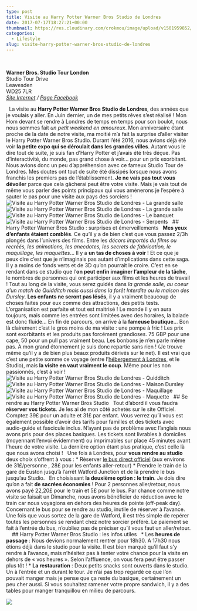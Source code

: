 ```yaml
---
type: post
title: Visite au Harry Potter Warner Bros Studio de Londres
date: 2017-07-17T18:27:21+00:00
thumbnail: https://res.cloudinary.com/crokmou/image/upload/v1501959852/harry-potter-warner-bros-studio-londres-crokmou-blog-cuisine-voyage-belgique.jpg
categories: 
  - Lifestyle
slug: visite-harry-potter-warner-bros-studio-de-londres
---
```


 

**Warner Bros. Studio Tour London**  
Studio Tour Drive  
Leavesden  
WD25 7LR  
_[Site Internet](https://www.wbstudiotour.co.uk) / [Page Facebook](https://www.facebook.com/wbtourlondon)_

  La visite au **Harry Potter Warner Bros Studio de Londres**, des années que je voulais y aller. En Juin dernier, un de mes petits rêves s’est réalisé ! Mon Hom devant se rendre à Londres de temps en temps pour son boulot, nous nous sommes fait _un petit weekend en amoureux_. Mon anniversaire étant proche de la date de notre visite, ma moitié m’a fait la surprise d’aller visiter le Harry Potter Warner Bros Studio. Durant l’été 2016, nous avions déjà été voir **la petite expo qui se déroulait dans les grandes villes**. Autant vous le dire tout de suite, je suis fan d’Harry Potter et j’avais été très déçue. Pas d’interactivité, du monde, pas grand chose à voir… pour un prix exorbitant. Nous avions donc un peu d’appréhension avec ce fameux Studio Tour de Londres. Mes doutes ont tout de suite été dissipés lorsque nous avons franchis les premiers pas de l’établissement. **Je ne vais pas tout vous dévoiler** parce que cela gâcherai peut être votre visite. Mais je vais tout de même vous parler des points principaux qui vous amènerons je l’espère à sauter le pas pour une visite aux pays des sorciers !   ![Visite au Harry Potter Warner Bros Studio de Londres - La grande salle](https://res.cloudinary.com/crokmou/image/upload/v1501959883/harry-potter-warner-bros-studio-londres-crokmou-blog-cuisine-voyage-belgique-1.jpg "Visite au Harry Potter Warner Bros Studio de Londres - La grande salle") ![Visite au Harry Potter Warner Bros Studio de Londres - La grande salle](https://res.cloudinary.com/crokmou/image/upload/v1501959878/harry-potter-warner-bros-studio-londres-crokmou-blog-cuisine-voyage-belgique-2.jpg "Visite au Harry Potter Warner Bros Studio de Londres - La grande salle") ![Visite au Harry Potter Warner Bros Studio de Londres - Le banquet](https://res.cloudinary.com/crokmou/image/upload/v1501959903/harry-potter-warner-bros-studio-londres-crokmou-blog-cuisine-voyage-belgique-3.jpg "Visite au Harry Potter Warner Bros Studio de Londres - Le banquet")![Visite au Harry Potter Warner Bros Studio de Londres - Serpents](https://res.cloudinary.com/crokmou/image/upload/v1501959889/harry-potter-warner-bros-studio-londres-crokmou-blog-cuisine-voyage-belgique-5-copie.jpg "Visite au Harry Potter Warner Bros Studio de Londres - Serpents")   ## Harry Potter Warner Bros Studio : surprises et émerveillements   **Mes yeux d’enfants étaient comblés**. Ce qu’il y a de bien c’est que vous passez 2/3h plongés dans l’univers des films. Entre les _décors importés du films ou recréés, les animations, les anecdotes, les secrets de fabrication, le maquillage, les maquettes_… Il y a **un tas de choses à voir** ! Et ce que je peux dire c’est que je n’imaginais pas autant d’implications dans cette saga. Il y a moins de fonds verts et de 3D qu’on pourrait le croire. C’est en se rendant dans ce studio que l’**on peut enfin imaginer l’ampleur de la tâche**, le nombres de personnes qui ont participer aux films et les heures de travail ! Tout au long de la visite, vous serez guidés dans _la grande salle, au coeur d’un match de Quidditch mais aussi dans la forêt Interdite ou la maison des Dursley_. **Les enfants ne seront pas lésés**, il y a vraiment beaucoup de choses faites pour eux comme des attractions, des petits tests. L’organisation est parfaite et tout est maitrisé ! Le monde il y en aura toujours, mais comme les entrées sont limitées avec des horaires, la balade est donc fluide… En fin de parcours, on arrive à la **fameuse boutique**… Bon là clairement c’est le gros moins de ma visite : une pompe à fric ! Les prix sont exorbitants et les produits pas forcément grandioses. 75 GBP pour une cape, 50 pour un pull pas vraiment beau. Les bonbons je n’en parle même pas. A mon grand étonnement je suis donc repartie sans rien ! (Je trouve même qu’il y a de bien plus beaux produits dérivés sur le net). Il est vrai que c’est une petite somme ce voyage (entre l’[hébergement à Londres,](http://www.crokmou.com/2017/07/good-hotel-london-londres) et le Studio), mais **la visite en vaut vraiment le coup**. Même pour les non passionnés, c’est à voir !   ![Visite au Harry Potter Warner Bros Studio de Londres - Quidditch](https://res.cloudinary.com/crokmou/image/upload/v1501959886/harry-potter-warner-bros-studio-londres-crokmou-blog-cuisine-voyage-belgique-4.jpg "Visite au Harry Potter Warner Bros Studio de Londres - Quidditch") ![Visite au Harry Potter Warner Bros Studio de Londres - Maison Dursley](https://res.cloudinary.com/crokmou/image/upload/v1501959892/harry-potter-warner-bros-studio-londres-crokmou-blog-cuisine-voyage-belgique-6.jpg "Visite au Harry Potter Warner Bros Studio de Londres - Maison Dursley") ![Visite au Harry Potter Warner Bros Studio de Londres - Maquillage](https://res.cloudinary.com/crokmou/image/upload/v1501959890/harry-potter-warner-bros-studio-londres-crokmou-blog-cuisine-voyage-belgique-7.jpg "Visite au Harry Potter Warner Bros Studio de Londres - Maquillage")![Visite au Harry Potter Warner Bros Studio de Londres - Maquette](https://res.cloudinary.com/crokmou/image/upload/v1501959852/harry-potter-warner-bros-studio-londres-crokmou-blog-cuisine-voyage-belgique-8-1.jpg "Visite au Harry Potter Warner Bros Studio de Londres - Maquette")   ## Se rendre au Harry Potter Warner Bros Studio   Tout d’abord il vous faudra **réserver vos tickets**. Je les ai de mon côté achetés sur le site Officiel. Comptez 39£ pour un adulte et 31£ par enfant. Vous verrez qu’il vous est également possible d’avoir des tarifs pour familles et des tickets avec audio-guide et fascicule inclus. N’ayant pas de problème avec l’anglais nous avons pris pour des places basiques. Les tickets sont livrables à domiciles (moyennant l’envoi évidemment) ou imprimables sur place 45 minutes avant l’heure de votre visite. La dernière option étant plus pratique, c’est celle là que nous avons choisi !   Une fois à Londres, pour **vous rendre au studio** deux choix s’offrent à vous : * Réserver [le bus direct officiel](http://wbsstudiotour.gttix.com/productdetails.aspx?productid=3179) (aux environs de 31£/personne , 28£ pour les enfants aller-retour) * Prendre le train de la gare de Euston jusqu’à l’arrêt Watford Junction et de là prendre le bus jusqu’au Studio.   En choisissant **la deuxième option : le train**. Je dois dire qu’on a fait **de sacrées économies** ! Pour 2 personnes aller/retour, nous avons payé 22,20£ pour le train et 5£ pour le bus. Par chance comme notre visite se faisait un Dimanche, nous avons bénéficier de réduction avec le train car nous voyagions en dehors des heures de pointe (off-peak day). Concernant le bus pour se rendre au studio, inutile de réserver à l’avance. Une fois que vous sortez de la gare de Watford, il est très simple de repérer toutes les personnes se rendant chez notre sorcier préféré. Le paiement se fait à l’entrée du bus, n’oubliez pas de préciser qu’il vous faut un aller/retour.     ## Harry Potter Warner Bros Studio : les infos utiles   * Les **heures de passage** : Nous devions normalement rentrer pour 18h30\. A 17h30 nous étions déjà dans le studio pour la visite. Il est bien marqué qu’il faut s’y rendre à l’avance, mais n’hésitez pas à tenter votre chance pour la visite en dehors de « vos heures ». Selon l’affluence, on vous fera peut être passer plus tôt ! * **La restauration** : Deux petits snacks sont ouverts dans le studio. Un à l’entrée et un durant le tour. Je n’ai pas trop regardé ce que l’on pouvait manger mais je pense que ça reste du basique, certainement un peu cher aussi. Si vous souhaitez ramener votre propre sandwich, il y a des tables pour manger tranquillou en milieu de parcours.    

![](https://res.cloudinary.com/crokmou/image/upload/v1501959844/harry-potter-warner-bros-studio-londres-crokmou-blog-cuisine-voyage-belgique-pinterest-249x900.jpg)